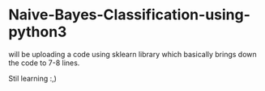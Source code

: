 # Naive-Bayes-Classification-using-python3
will be uploading a code using sklearn library which basically brings down the code to 7-8 lines.

Stil learning :,)
